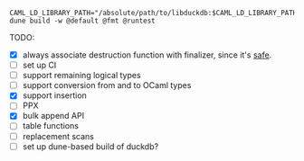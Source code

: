 
```
CAML_LD_LIBRARY_PATH="/absolute/path/to/libduckdb:$CAML_LD_LIBRARY_PATH" dune build -w @default @fmt @runtest
```

TODO:

- [x] always associate destruction function with finalizer, since it's [safe](https://github.com/duckdb/duckdb/blob/0959644c1d57409e78d2fae0262f792921a54c55/src/main/capi/prepared-c.cpp#L390).
- [ ] set up CI
- [ ] support remaining logical types
- [ ] support conversion from and to OCaml types
- [x] support insertion
- [ ] PPX
- [x] bulk append API
- [ ] table functions
- [ ] replacement scans
- [ ] set up dune-based build of duckdb?
